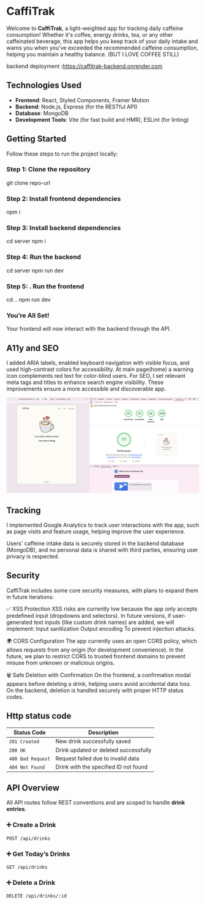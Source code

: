 # CaffiTrak

Welcome to **CaffiTrak**,  a light-weighted app for tracking daily caffeine consumption! Whether it's coffee, energy drinks, tea, or any other caffeinated beverage, this app helps you keep track of your daily intake and warns you when you've exceeded the recommended caffeine consumption, helping you maintain a healthy balance. (BUT I LOVE COFFEE STILL)

backend deployment :https://caffitrak-backend.onrender.com

## Technologies Used

- **Frontend**: React, Styled Components, Framer Motion
- **Backend**: Node.js, Express (for the RESTful API)
- **Database**: MongoDB
- **Development Tools**: Vite (for fast build and HMR), ESLint (for linting)

## Getting Started
Follow these steps to run the project locally:

### Step 1: Clone the repository
git clone repo-url

### Step 2: Install frontend dependencies
npm i

### Step 3: Install backend dependencies
cd server
npm i

### Step 4:  Run the backend
cd server
npm run dev

### Step 5: . Run the frontend
cd ..
npm run dev

### You’re All Set!
Your frontend will now interact with the backend through the API.



## A11y and SEO
I added ARIA labels, enabled keyboard navigation with visible focus, and used high-contrast colors for accessibility. 
At main page(home) a warning icon complements red text for color-blind users. 
For SEO, I set relevant meta tags and titles to enhance search engine visibility. 
These improvements ensure a more accessible and discoverable app.

![Accessibility Features](./public/a11y.png)
## Tracking
I implemented Google Analytics to track user interactions with the app, such as page visits and feature usage, helping improve the user experience. 

Users' caffeine intake data is securely stored in the backend database (MongoDB), and no personal data is shared with third parties, ensuring user privacy is respected.

## Security
CaffiTrak includes some core security measures, with plans to expand them in future iterations:

✅ XSS Protection
XSS risks are currently low because the app only accepts predefined input (dropdowns and selectors).
In future versions, if user-generated text inputs (like custom drink names) are added, we will implement:
Input sanitization
Output encoding
To prevent injection attacks.

🌍 CORS Configuration
The app currently uses an open CORS policy, which allows requests from any origin (for development convenience).
In the future, we plan to restrict CORS to trusted frontend domains to prevent misuse from unknown or malicious origins.

🗑️ Safe Deletion with Confirmation
On the frontend, a confirmation modal appears before deleting a drink, helping users avoid accidental data loss.
On the backend, deletion is handled securely with proper HTTP status codes.

## Http status code
| Status Code      | Description                               |
|------------------|-------------------------------------------|
| `201 Created`    | New drink successfully saved              |
| `200 OK`         | Drink updated or deleted successfully     |
| `400 Bad Request`| Request failed due to invalid data        |
| `404 Not Found`  | Drink with the specified ID not found     |

## API Overview

All API routes follow REST conventions and are scoped to handle **drink entries**.

### ➕ Create a Drink
```http
POST /api/drinks
```

### ➕ Get Today’s Drinks
```http
GET /api/drinks
```

### ➕ Delete a Drink
```http
DELETE /api/drinks/:id
```



